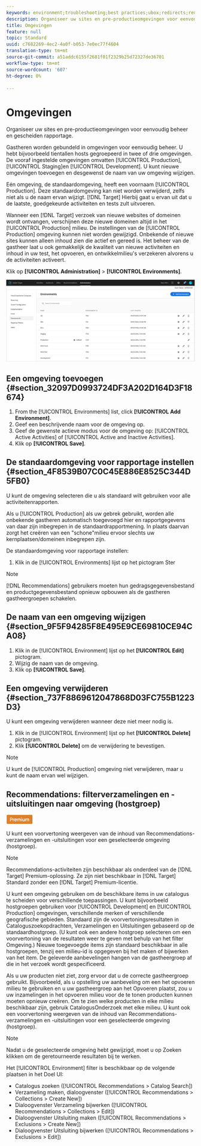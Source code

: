 ```yaml
---
keywords: environment;troubleshooting;best practices;ubox;redirects;redirect;whitelist;blacklist;blocklist;allowlist
description: Organiseer uw sites en pre-productieomgevingen voor eenvoudig beheer en gescheiden rapportage.
title: Omgevingen
feature: null
topic: Standard
uuid: c7682269-4ec2-4a0f-b053-7e0ec77f4604
translation-type: tm+mt
source-git-commit: a51addc6155f2681f01f2329b25d72327de36701
workflow-type: tm+mt
source-wordcount: '607'
ht-degree: 0%

---
```



# Omgevingen

Organiseer uw sites en pre-productieomgevingen voor eenvoudig beheer en gescheiden rapportage.

Gastheren worden gebundeld in omgevingen voor eenvoudig beheer. U hebt bijvoorbeeld tientallen hosts gegroepeerd in twee of drie omgevingen. De vooraf ingestelde omgevingen omvatten [!UICONTROL Production], [!UICONTROL Staging]en [!UICONTROL Development]. U kunt nieuwe omgevingen toevoegen en desgewenst de naam van uw omgeving wijzigen.

Eén omgeving, de standaardomgeving, heeft een voornaam [!UICONTROL Production]. Deze standaardomgeving kan niet worden verwijderd, zelfs niet als u de naam ervan wijzigt. [!DNL Target] Hierbij gaat u ervan uit dat u de laatste, goedgekeurde activiteiten en tests zult uitvoeren.

Wanneer een [!DNL Target] verzoek van nieuwe websites of domeinen wordt ontvangen, verschijnen deze nieuwe domeinen altijd in het [!UICONTROL Production] milieu. De instellingen van de [!UICONTROL Production] omgeving kunnen niet worden gewijzigd. Onbekende of nieuwe sites kunnen alleen inhoud zien die actief en gereed is. Het beheer van de gastheer laat u ook gemakkelijk de kwaliteit van nieuwe activiteiten en inhoud in uw test, het opvoeren, en ontwikkelmilieu&#39;s verzekeren alvorens u de activiteiten activeert.

Klik op **[!UICONTROL Administration]** > **[!UICONTROL Environments]**.

![Lijst met omgevingen](/help/administrating-target/assets/environments.png)

## Een omgeving toevoegen {#section_32097D0993724DF3A202D164D3F18674}

1. From the [!UICONTROL Environments] list, click **[!UICONTROL Add Environment]**.
1. Geef een beschrijvende naam voor de omgeving op.
1. Geef de gewenste actieve modus voor de omgeving op: [!UICONTROL Active Activities] of [!UICONTROL Active and Inactive Activities].
1. Klik op **[!UICONTROL Save]**.

## De standaardomgeving voor rapportage instellen {#section_4F8539B07C0C45E886E8525C344D5FB0}

U kunt de omgeving selecteren die u als standaard wilt gebruiken voor alle activiteitenrapporten.

Als u [!UICONTROL Production] als uw gebrek gebruikt, worden alle onbekende gastheren automatisch toegevoegd hier en rapportgegevens van daar zijn inbegrepen in de standaardrapportmening. In plaats daarvan zorgt het creëren van een &quot;schone&quot;milieu ervoor slechts uw kernplaatsen/domeinen inbegrepen zijn.

De standaardomgeving voor rapportage instellen:

1. Klik in de [!UICONTROL Environments] lijst op het pictogram Ster

>[!NOTE]
>
>[!DNL Recommendations] gebruikers moeten hun gedragsgegevensbestand en productgegevensbestand opnieuw opbouwen als de gastheren gastheergroepen schakelen.

## De naam van een omgeving wijzigen {#section_9F5F94285F8E495E9CE69810CE94CA08}

1. Klik in de [!UICONTROL Environment] lijst op het **[!UICONTROL Edit]** pictogram.
1. Wijzig de naam van de omgeving.
1. Klik op **[!UICONTROL Save]**.

## Een omgeving verwijderen {#section_737F8869612047868D03FC755B1223D3}

U kunt een omgeving verwijderen wanneer deze niet meer nodig is.

1. Klik in de [!UICONTROL Environment] lijst op het **[!UICONTROL Delete]** pictogram.
1. Klik **[!UICONTROL Delete]** om de verwijdering te bevestigen.

>[!NOTE]
>
>U kunt de [!UICONTROL Production] omgeving niet verwijderen, maar u kunt de naam ervan wel wijzigen.

## Recommendations: filterverzamelingen en -uitsluitingen naar omgeving (hostgroep)

![Premium badge](/help/assets/premium.png)

U kunt een voorvertoning weergeven van de inhoud van Recommendations-verzamelingen en -uitsluitingen voor een geselecteerde omgeving (hostgroep).

>[!NOTE]
>
>Recommendations-activiteiten zijn beschikbaar als onderdeel van de [!DNL Target] Premium-oplossing. Ze zijn niet beschikbaar in [!DNL Target] Standard zonder een [!DNL Target] Premium-licentie.

U kunt een omgeving gebruiken om de beschikbare items in uw catalogus te scheiden voor verschillende toepassingen. U kunt bijvoorbeeld hostgroepen gebruiken voor [!UICONTROL Development] en [!UICONTROL Production] omgevingen, verschillende merken of verschillende geografische gebieden. Standaard zijn de voorvertoningsresultaten in Cataloguszoekopdrachten, Verzamelingen en Uitsluitingen gebaseerd op de standaardhostgroep. (U kunt ook een andere hostgroep selecteren om een voorvertoning van de resultaten weer te geven met behulp van het filter Omgeving.) Nieuwe toegevoegde items zijn standaard beschikbaar in alle hostgroepen, tenzij een milieu-id is opgegeven bij het maken of bijwerken van het item. De geleverde aanbevelingen hangen van de gastheergroep af die in het verzoek wordt gespecificeerd.

Als u uw producten niet ziet, zorg ervoor dat u de correcte gastheergroep gebruikt. Bijvoorbeeld, als u opstelling uw aanbeveling om een het opvoeren milieu te gebruiken en u uw gastheergroep aan het Opvoeren plaatst, zou u uw inzamelingen in het opvoeren milieu voor de te tonen producten kunnen moeten opnieuw creëren. Om te zien welke producten in elke milieu beschikbaar zijn, gebruik CatalogusOnderzoek met elke milieu. U kunt ook een voorvertoning weergeven van de inhoud van Recommendations-verzamelingen en -uitsluitingen voor een geselecteerde omgeving (hostgroep).

>[!NOTE]
>Nadat u de geselecteerde omgeving hebt gewijzigd, moet u op Zoeken klikken om de geretourneerde resultaten bij te werken.

Het [!UICONTROL Environment] filter is beschikbaar op de volgende plaatsen in het Doel UI:

* Catalogus zoeken ([!UICONTROL Recommendations > Catalog Search])
* Verzameling maken, dialoogvenster ([!UICONTROL Recommendations > Collections > Create New])
* Dialoogvenster Verzameling bijwerken ([!UICONTROL Recommendations > Collections > Edit])
* Dialoogvenster Uitsluiting maken ([!UICONTROL Recommendations > Exclusions > Create New])
* Dialoogvenster Uitsluiting bijwerken ([!UICONTROL Recommendations > Exclusions > Edit])